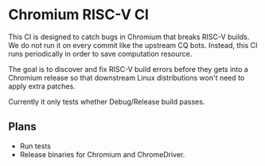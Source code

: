 # Chromium RISC-V CI

This CI is designed to catch bugs in Chromium that breaks RISC-V builds.
We do not run it on every commit like the upstream CQ bots.
Instead, this CI runs periodically in order to save computation resource.

The goal is to discover and fix RISC-V build errors before they gets into a Chromium release
so that downstream Linux distributions won't need to apply extra patches.

Currently it only tests whether Debug/Release build passes.

## Plans

- Run tests
- Release binaries for Chromium and ChromeDriver.